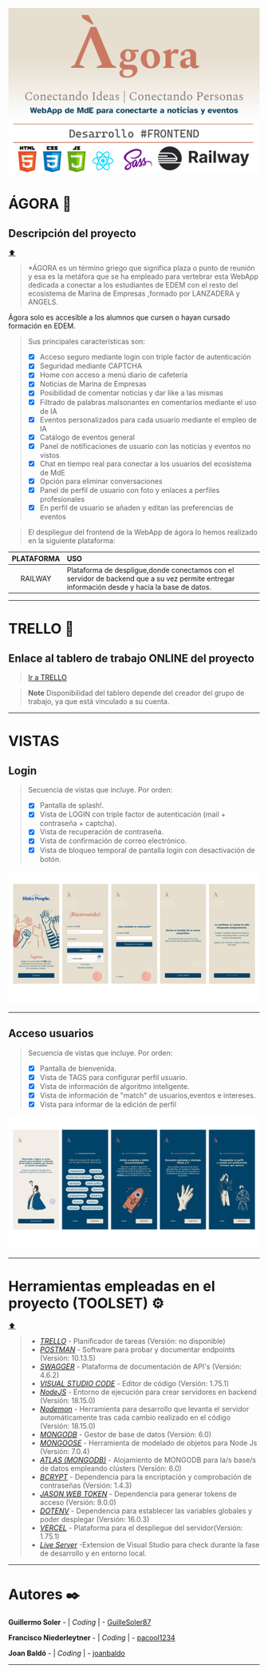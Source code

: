 ![](./assets/HEADER_FronEnd.jpg)




# ÁGORA 📅
## Descripción del proyecto
[⬆️](#índice)

>*ÁGORA es un término griego que significa plaza o punto de reunión y esa es la metáfora que se ha empleado para vertebrar esta WebApp dedicada a conectar a los estudiantes de EDEM con el resto del ecosistema de Marina de Empresas ,formado por LANZADERA y ANGELS.

Ágora solo es accesible a los alumnos que cursen o hayan cursado formación en EDEM. 
>Sus principales características son:
>- [X] Acceso seguro mediante login con triple factor de autenticación
>- [X] Seguridad mediante CAPTCHA
>- [X] Home con acceso a menú diario de cafetería
>- [X] Noticias de Marina de Empresas
>- [X] Posibilidad de comentar noticias y dar like a las mismas
>- [X] Filtrado de palabras malsonantes en comentarios mediante el uso de IA
>- [X] Eventos personalizados para cada usuario mediante el empleo de IA
>- [X] Catálogo de eventos general
>- [X] Panel de notificaciones de usuario con las noticias y eventos no vistos
>- [X] Chat en tiempo real para conectar a los usuarios del ecosistema de MdE 
>- [X] Opción para eliminar conversaciones
>- [X] Panel de perfil de usuario con foto y enlaces a perfiles profesionales
>- [X] En perfil de usuario se añaden y editan las preferencias de eventos

>El despliegue del frontend de la WebApp de ágora lo hemos realizado en la siguiente plataforma:

| PLATAFORMA    | USO |
| :-----------:   | :---------- |
|RAILWAY         |Plataforma de despligue,donde conectamos con el servidor de backend que a su vez permite entregar información desde y hacia la base de datos. |

***
# TRELLO 📅
## Enlace al tablero de trabajo ONLINE del proyecto

>[Ir a TRELLO](https://trello.com/b/YZw8dkKS/g2-tripulaciones)

> __Note__
Disponibilidad del tablero depende del creador del grupo de trabajo, ya que está vinculado a su cuenta.

***
# VISTAS
## Login
>Secuencia de vistas que incluye. Por orden:
>- [X] Pantalla de splash!.
>- [X] Vista de LOGIN con triple factor de autenticación (mail + contraseña + captcha).
>- [X] Vista de recuperación de contraseña.
>- [X] Vista de confirmación de correo electrónico.
>- [X] Vista de bloqueo temporal de pantalla login con desactivación de botón.

![](./assets/View_Login.jpg)
***
## Acceso usuarios
>Secuencia de vistas que incluye. Por orden:
>- [X] Pantalla de bienvenida.
>- [X] Vista de TAGS para configurar perfil usuario.
>- [X] Vista de información de algoritmo inteligente.
>- [X] Vista de información de "match" de usuarios,eventos e intereses.
>- [X] Vista para informar de la edición de perfil

![](./assets/View_Splash.jpg)
***

# Herramientas empleadas en el proyecto (TOOLSET) ⚙️
[⬆️](#índice)

>* [*TRELLO*](https://trello.com/) - Planificador de tareas (Versión: no disponible)
>* [*POSTMAN*](https://www.postman.com/) - Software para probar y documentar endpoints (Versión: 10.13.5)
>* [*SWAGGER*](https://swagger.io/) - Plataforma de documentación de API's (Versión: 4.6.2)
>* [*VISUAL STUDIO CODE*](https://code.visualstudio.com/) - Editor de código (Versión: 1.75.1)
>* [*NodeJS*](https://code.visualstudio.com/) - Entorno de ejecución para crear servidores en backend (Versión: 18.15.0)
>* [*Nodemon*](https://www.npmjs.com/package/nodemon/) - Herramienta para desarrollo que levanta el servidor automáticamente tras cada cambio realizado en el código (Versión: 18.15.0)
>* [*MONGODB*](https://www.mongodb.com//) - Gestor de base de datos (Versión: 6.0)
>* [*MONGOOSE*](https://mongoosejs.com/) - Herramienta de modelado de objetos para Node Js (Versión: 7.0.4)
>* [*ATLAS (MONGODB)*](https://cloud.mongodb.com/) - Alojamiento de MONGODB para la/s base/s de datos empleando clústers (Versión: 6.0)
>* [*BCRYPT*](https://code.visualstudio.com/) - Dependencia para la encriptación y comprobación de contraseñas (Versión: 1.4.3)
>* [*JASON WEB TOKEN*](https://code.visualstudio.com/) - Dependencia para generar tokens de acceso (Versión: 9.0.0)
>* [*DOTENV*](https://code.visualstudio.com/) - Dependencia para establecer las variables globales y poder desplegar (Versión: 16.0.3)
>* [*VERCEL*](https://code.visualstudio.com/) - Plataforma para el despliegue del servidor(Versión: 1.75.1)
>* [*Live Server*](https://marketplace.visualstudio.com/items?itemName=ritwickdey.LiveServer) -Extension de Visual Studio para check durante la fase de desarrollo y en entorno local.

***
# Autores ✒️

**Guillermo Soler** - | *Coding* | - [GuilleSoler87](https://github.com/GuilleSoler87)

**Francisco Niederleytner** - | *Coding* | - [pacool1234](https://github.com/pacool1234)

**Joan Baldó** - | *Coding* | - [joanbaldo](https://github.com/joanbaldo)

***
